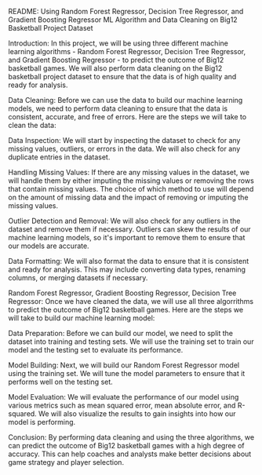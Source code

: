 README: Using Random Forest Regressor, Decision Tree Regressor, and Gradient Boosting Regressor ML Algorithm and Data Cleaning on Big12 Basketball Project Dataset

Introduction:
In this project, we will be using three different machine learning algorithms - Random Forest Regressor, Decision Tree Regressor, and Gradient Boosting Regressor - to predict the outcome of Big12 basketball games. We will also perform data cleaning on the Big12 basketball project dataset to ensure that the data is of high quality and ready for analysis.

Data Cleaning:
Before we can use the data to build our machine learning models, we need to perform data cleaning to ensure that the data is consistent, accurate, and free of errors. Here are the steps we will take to clean the data:

Data Inspection:
We will start by inspecting the dataset to check for any missing values, outliers, or errors in the data. We will also check for any duplicate entries in the dataset.

Handling Missing Values:
If there are any missing values in the dataset, we will handle them by either imputing the missing values or removing the rows that contain missing values. The choice of which method to use will depend on the amount of missing data and the impact of removing or imputing the missing values.

Outlier Detection and Removal:
We will also check for any outliers in the dataset and remove them if necessary. Outliers can skew the results of our machine learning models, so it's important to remove them to ensure that our models are accurate.

Data Formatting:
We will also format the data to ensure that it is consistent and ready for analysis. This may include converting data types, renaming columns, or merging datasets if necessary.

Random Forest Regressor, Gradient Boosting Regressor, Decision Tree Regressor:
Once we have cleaned the data, we will use all three algorrithms to predict the outcome of Big12 basketball games. Here are the steps we will take to build our machine learning model:

Data Preparation:
Before we can build our model, we need to split the dataset into training and testing sets. We will use the training set to train our model and the testing set to evaluate its performance.

Model Building:
Next, we will build our Random Forest Regressor model using the training set. We will tune the model parameters to ensure that it performs well on the testing set.

Model Evaluation:
We will evaluate the performance of our model using various metrics such as mean squared error, mean absolute error, and R-squared. We will also visualize the results to gain insights into how our model is performing.

Conclusion:
By performing data cleaning and using the three algorithms, we can predict the outcome of Big12 basketball games with a high degree of accuracy. This can help coaches and analysts make better decisions about game strategy and player selection.
